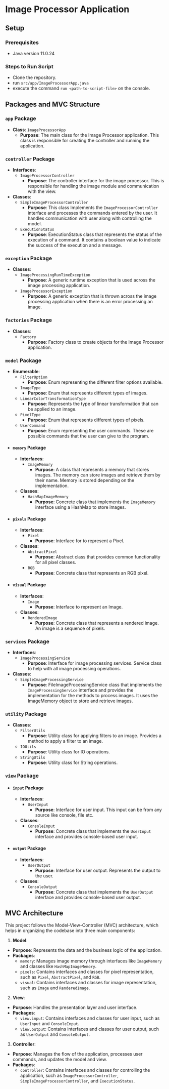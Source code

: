 # Image Processor Application

## Setup
### Prerequisites
- Java version 11.0.24

### Steps to Run Script
- Clone the repository.
- run `src/app/ImageProcessorApp.java`
- execute the command `run <path-to-script-file>` on the console.

## Packages and MVC Structure

### `app` Package
- **Class**: `ImageProcessorApp`
    - **Purpose**: The main class for the Image Processor application. This class is responsible for creating the controller and running the application.

### `controller` Package
- **Interfaces**:
    - `ImageProcessorController`
        - **Purpose**: The controller interface for the image processor. This is responsible for handling the image module and communication with the view.
- **Classes**:
    - `SimpleImageProcessorController`
        - **Purpose**: This class Implements the `ImageProcessorController` interface and processes the commands entered by the user. It handles communication with user along with controlling the model.
    - `ExecutionStatus`
        - **Purpose**: ExecutionStatus class that represents the status of the execution of a command. It contains a boolean value to indicate the success of the execution and a message.

### `exception` Package
- **Classes**:
    - `ImageProcessingRunTimeException`
        - **Purpose**: A generic runtime exception that is used across the image processing application.
    - `ImageProcessorException`
        - **Purpose**: A generic exception that is thrown across the image processing application when there is an error processing an image.

### `factories` Package
- **Classes**:
    - `Factory`
      - **Purpose**: Factory class to create objects for the Image Processor application.

### `model` Package
- **Enumerable**:
  - `FilterOption`
    - **Purpose**: Enum representing the different filter options available.
  - `ImageType`
      - **Purpose**: Enum that represents different types of images.
  - `LinearColorTransformationType`
    - **Purpose**: Represents the type of linear transformation that can be applied to an image.
  - `PixelType`
      - **Purpose**: Enum that represents different types of pixels.
  - `UserCommand`
      - **Purpose**: Enum representing the user commands. These are possible commands that the user can give to the program.
- #### `memory` Package
    - **Interfaces**:
        - `ImageMemory`
            - **Purpose**: A class that represents a memory that stores images. The memory can store images and retrieve them by their name. Memory is stored depending on the implementation.
    - **Classes**:
        - `HashMapImageMemory`
            - **Purpose**: Concrete class that implements the `ImageMemory` interface using a HashMap to store images.
- #### `pixels` Package
    - **Interfaces**:
        - `Pixel`
            - **Purpose**: Interface for to represent a Pixel.
    - **Classes**:
        - `AbstractPixel`
            - **Purpose**: Abstract class that provides common functionality for all pixel classes.
        - `RGB`
            - **Purpose**: Concrete class that represents an RGB pixel. 
- #### `visual` Package
    - **Interfaces**:
        - `Image`
            - **Purpose**: Interface to represent an Image.
    - **Classes**:
        - `RenderedImage`
            - **Purpose**: Concrete class that represents a rendered image. An image is a sequence of pixels.

### `services` Package
- **Interfaces**:
    - `ImageProcessingService`
        - **Purpose**: Interface for image processing services. Service class to help with all image processing operations.
- **Classes**:
    - `SimpleImageProcessingService`
        - **Purpose**: FileImageProcessingService class that implements the `ImageProcessingService` interface and provides the implementation for the methods to process images. It uses the ImageMemory object to store and retrieve images.

### `utility` Package
- **Classes**:
    - `FilterUtils`
        - **Purpose**: Utility class for applying filters to an image. Provides a method to apply a filter to an image.
    - `IOUtils`
        - **Purpose**: Utility class for IO operations.
    - `StringUtils`
        - **Purpose**: Utility class for String operations.

### `view` Package
- #### `input` Package
    - **Interfaces**:
        - `UserInput`
            - **Purpose**: Interface for user input. This input can be from any source like console, file etc.
    - **Classes**:
        - `ConsoleInput`
            - **Purpose**: Concrete class that implements the `UserInput` interface and provides console-based user input.
- #### `output` Package
    - **Interfaces**:
        - `UserOutput`
            - **Purpose**: Interface for user output. Represents the output to the user.
    - **Classes**:
        - `ConsoleOutput`
            - **Purpose**: Concrete class that implements the `UserOutput` interface and provides console-based user output.


## MVC Architecture

This project follows the Model-View-Controller (MVC) architecture, which helps in organizing the codebase into three main components:

1. **Model**:
- **Purpose**: Represents the data and the business logic of the application.
- **Packages**:
    - `memory`: Manages image memory through interfaces like `ImageMemory` and classes like `HashMapImageMemory`.
    - `pixels`: Contains interfaces and classes for pixel representation, such as `Pixel`, `AbstractPixel`, and `RGB`.
    - `visual`: Contains interfaces and classes for image representation, such as `Image` and `RenderedImage`.

2. **View**:
- **Purpose**: Handles the presentation layer and user interface.
- **Packages**:
    - `view.input`: Contains interfaces and classes for user input, such as `UserInput` and `ConsoleInput`.
    - `view.output`: Contains interfaces and classes for user output, such as `UserOutput` and `ConsoleOutput`.

3. **Controller**:
- **Purpose**: Manages the flow of the application, processes user commands, and updates the model and view.
- **Packages**:
    - `controller`: Contains interfaces and classes for controlling the application, such as `ImageProcessorController`, `SimpleImageProcessorController`, and `ExecutionStatus`.